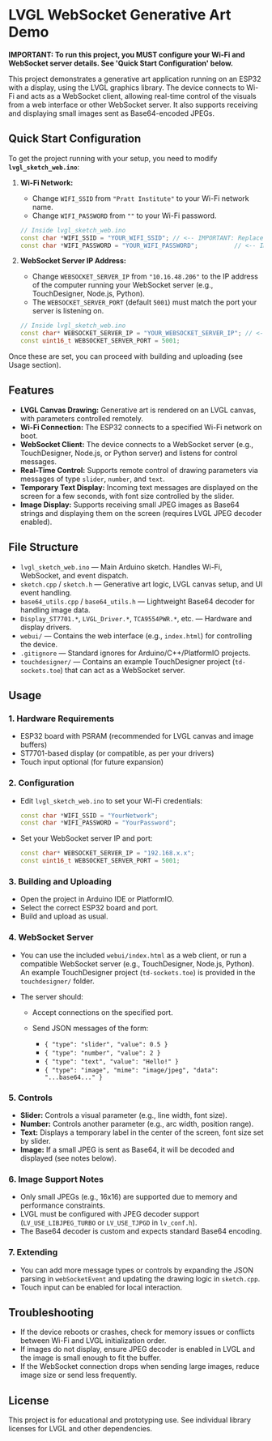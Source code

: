 # LVGL WebSocket Generative Art Demo

**IMPORTANT: To run this project, you MUST configure your Wi-Fi and WebSocket server details. See 'Quick Start Configuration' below.**

This project demonstrates a generative art application running on an ESP32 with a display, using the LVGL graphics library. The device connects to Wi-Fi and acts as a WebSocket client, allowing real-time control of the visuals from a web interface or other WebSocket server. It also supports receiving and displaying small images sent as Base64-encoded JPEGs.

## Quick Start Configuration

To get the project running with your setup, you need to modify **`lvgl_sketch_web.ino`**:

1. **Wi-Fi Network:**

   - Change `WIFI_SSID` from `"Pratt Institute"` to your Wi-Fi network name.
   - Change `WIFI_PASSWORD` from `""` to your Wi-Fi password.

   ```cpp
   // Inside lvgl_sketch_web.ino
   const char *WIFI_SSID = "YOUR_WIFI_SSID"; // <-- IMPORTANT: Replace with your Wi-Fi SSID
   const char *WIFI_PASSWORD = "YOUR_WIFI_PASSWORD";          // <-- IMPORTANT: Replace with your Wi-Fi Password
   ```

2. **WebSocket Server IP Address:**

   - Change `WEBSOCKET_SERVER_IP` from `"10.16.48.206"` to the IP address of the computer running your WebSocket server (e.g., TouchDesigner, Node.js, Python).
   - The `WEBSOCKET_SERVER_PORT` (default `5001`) must match the port your server is listening on.

   ```cpp
   // Inside lvgl_sketch_web.ino
   const char* WEBSOCKET_SERVER_IP = "YOUR_WEBSOCKET_SERVER_IP"; // <-- IMPORTANT: Replace with your server's IP address
   const uint16_t WEBSOCKET_SERVER_PORT = 5001;
   ```

Once these are set, you can proceed with building and uploading (see Usage section).

## Features

- **LVGL Canvas Drawing:** Generative art is rendered on an LVGL canvas, with parameters controlled remotely.
- **Wi-Fi Connection:** The ESP32 connects to a specified Wi-Fi network on boot.
- **WebSocket Client:** The device connects to a WebSocket server (e.g., TouchDesigner, Node.js, or Python server) and listens for control messages.
- **Real-Time Control:** Supports remote control of drawing parameters via messages of type `slider`, `number`, and `text`.
- **Temporary Text Display:** Incoming text messages are displayed on the screen for a few seconds, with font size controlled by the slider.
- **Image Display:** Supports receiving small JPEG images as Base64 strings and displaying them on the screen (requires LVGL JPEG decoder enabled).

## File Structure

- `lvgl_sketch_web.ino` — Main Arduino sketch. Handles Wi-Fi, WebSocket, and event dispatch.
- `sketch.cpp` / `sketch.h` — Generative art logic, LVGL canvas setup, and UI event handling.
- `base64_utils.cpp` / `base64_utils.h` — Lightweight Base64 decoder for handling image data.
- `Display_ST7701.*`, `LVGL_Driver.*`, `TCA9554PWR.*`, etc. — Hardware and display drivers.
- `webui/` — Contains the web interface (e.g., `index.html`) for controlling the device.
- `.gitignore` — Standard ignores for Arduino/C++/PlatformIO projects.
- `touchdesigner/` — Contains an example TouchDesigner project (`td-sockets.toe`) that can act as a WebSocket server.

## Usage

### 1. Hardware Requirements

- ESP32 board with PSRAM (recommended for LVGL canvas and image buffers)
- ST7701-based display (or compatible, as per your drivers)
- Touch input optional (for future expansion)

### 2. Configuration

- Edit `lvgl_sketch_web.ino` to set your Wi-Fi credentials:

  ```cpp
  const char *WIFI_SSID = "YourNetwork";
  const char *WIFI_PASSWORD = "YourPassword";
  ```

- Set your WebSocket server IP and port:

  ```cpp
  const char* WEBSOCKET_SERVER_IP = "192.168.x.x";
  const uint16_t WEBSOCKET_SERVER_PORT = 5001;
  ```

### 3. Building and Uploading

- Open the project in Arduino IDE or PlatformIO.
- Select the correct ESP32 board and port.
- Build and upload as usual.

### 4. WebSocket Server

- You can use the included `webui/index.html` as a web client, or run a compatible WebSocket server (e.g., TouchDesigner, Node.js, Python). An example TouchDesigner project (`td-sockets.toe`) is provided in the `touchdesigner/` folder.
- The server should:

  - Accept connections on the specified port.
  - Send JSON messages of the form:

    - `{ "type": "slider", "value": 0.5 }`
    - `{ "type": "number", "value": 2 }`
    - `{ "type": "text", "value": "Hello!" }`
    - `{ "type": "image", "mime": "image/jpeg", "data": "...base64..." }`

### 5. Controls

- **Slider:** Controls a visual parameter (e.g., line width, font size).
- **Number:** Controls another parameter (e.g., arc width, position range).
- **Text:** Displays a temporary label in the center of the screen, font size set by slider.
- **Image:** If a small JPEG is sent as Base64, it will be decoded and displayed (see notes below).

### 6. Image Support Notes

- Only small JPEGs (e.g., 16x16) are supported due to memory and performance constraints.
- LVGL must be configured with JPEG decoder support (`LV_USE_LIBJPEG_TURBO` or `LV_USE_TJPGD` in `lv_conf.h`).
- The Base64 decoder is custom and expects standard Base64 encoding.

### 7. Extending

- You can add more message types or controls by expanding the JSON parsing in `webSocketEvent` and updating the drawing logic in `sketch.cpp`.
- Touch input can be enabled for local interaction.

## Troubleshooting

- If the device reboots or crashes, check for memory issues or conflicts between Wi-Fi and LVGL initialization order.
- If images do not display, ensure JPEG decoder is enabled in LVGL and the image is small enough to fit the buffer.
- If the WebSocket connection drops when sending large images, reduce image size or send less frequently.

## License

This project is for educational and prototyping use. See individual library licenses for LVGL and other dependencies.
